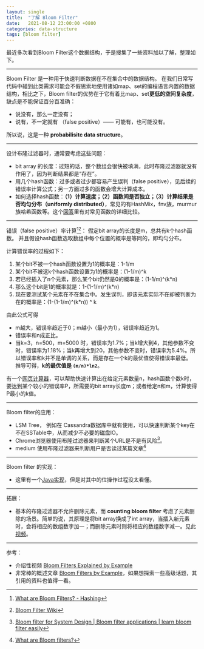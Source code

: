 ```yaml
---
layout: single
title:  "了解 Bloom Filter"
date:   2021-08-12 23:00:00 +0800
categories: data-structure
tags: [bloom filter]
---
```



最近多次看到Bloom Filter这个数据结构，于是搜集了一些资料加以了解，整理如下。

---
Bloom Filter 是一种用于快速判断数据在不在集合中的数据结构。
在我们日常写代码中碰到此类需求可能会不假思索地使用诸如map、set的编程语言内置的数据结构，相比之下，Bloom filter的优势在于它有着比map、set**更低的空间复杂度**，缺点是不能保证百分百准确：
* 说没有，那么一定没有；
* 说有，不一定就有 （false positive）—— 可能有，也可能没有。

所以说，这是一种 **probabilisitc data structure**。

---

设计布隆过滤器时，通常要考虑这些问题：
* bit array 的长度：过短的话，整个数组会很快被填满，此时布隆过滤器就没有作用了，因为判断结果都是“存在”。
* 用几个hash函数：过多或者过少都容易产生误判（false positive），见后续的错误率计算公式；另一方面过多的函数会增大计算成本。
* 如何选择hash函数：**（1）计算速度；（2）函数间是否独立；（3）计算结果是否均匀分布（uniformly distributed）**，常见的有HashMix，fnv族，murmur族哈希函数等。这个[回答](https://stackoverflow.com/a/40343867/8018606)里有对常见函数的详细比较。

---

错误（false positive）率计算[^1][^2]：
假定bit array的长度是m，总共有k个hash函数。
并且假设hash函数选取数组中每个位置的概率是等同的，即均匀分布。

计算错误率的过程如下：
1. 某个bit不被一个hash函数设置为1的概率是：1-1/m
2. 某个bit不被这k个hash函数设置为1的概率是：(1-1/m)^k
3. 若已经插入了n个元素，那么某个bit仍然是0的概率是：(1-1/m)^(k*n)
4. 那么这个bit是1的概率就是：1-(1-1/m)^(k*n)
5. 现在要测试某个元素在不在集合中。发生误判，即该元素实际不在却被判断为在的概率是：(1-(1-1/m)^(k*n)) ^ k

由此公式可得
* m越大，错误率趋近于0；m越小（最小为1），错误率趋近为1。
* 错误率和n成正比。
* 当k=3，n=500，m=5000 时，错误率为1.7%；当k增大到4，其他参数不变时，错误率为1.18%；当k再增大到20，其他参数不变时，错误率为5.4%。所以错误率和k并不是单调的关系，而是存在一个k的最优值使得错误率最低。 推导可得，**k的最优值是 `(m/n)*ln2`**。


有一个[网页计算器](https://hur.st/bloomfilter/)，可以帮助快速计算出在给定元素数量n，hash函数个数k时，要达到某个较小的错误率P，所需要的bit array长度m；或者给定n和m，计算使得P最小的k值。

---

Bloom filter的应用：
* LSM Tree， 例如在 Cassandra数据库中就有使用，可以快速判断某个key在不在SSTable中，从而减少不必要的磁盘IO。
* Chrome浏览器使用布隆过滤器来判断某个URL是不是有风险[^3]。
* medium 使用布隆过滤器来判断用户是否读过某篇文章[^4]

---

Bloom filter 的实现：
* 这里有一个[Java实现](https://github.com/gkcs/Competitive-Programming/blob/master/src/main/java/main/java/course/BloomFilter.java)，但是对其中的位操作过程没太看懂。

---

拓展：
* 基本的布隆过滤器不允许删除元素，而 **counting bloom filter** 考虑了元素删除的场景。简单的说，其原理是将bit array换成了int array，当插入新元素时，会将相应的数组数字加一；而删除元素时则将相应的数组数字减一。见此[视频](https://www.youtube.com/watch?v=em2j7sLhoyI)。

---

参考：
* 介绍性视频 [Bloom Filters Explained by Example](https://www.youtube.com/watch?v=gBygn3cVP80)
* 非常棒的概述文章 [Bloom Filters by Example](https://llimllib.github.io/bloomfilter-tutorial/zh_CN/)，如果想探索一些高级话题，其引用的资料也值得一看。



[^1]:  [What are Bloom Filters? - Hashing](https://www.youtube.com/watch?v=bgzUdBVr5tE)

[^2]: [Bloom Filter Wiki](https://en.wikipedia.org/wiki/Bloom_filter)

[^3]: [Bloom filter for System Design | Bloom filter applications | learn bloom filter easily](https://www.youtube.com/watch?v=Bay3X9PAX5k)

[^4]: [What are Bloom filters?](https://blog.medium.com/what-are-bloom-filters-1ec2a50c68ff)
